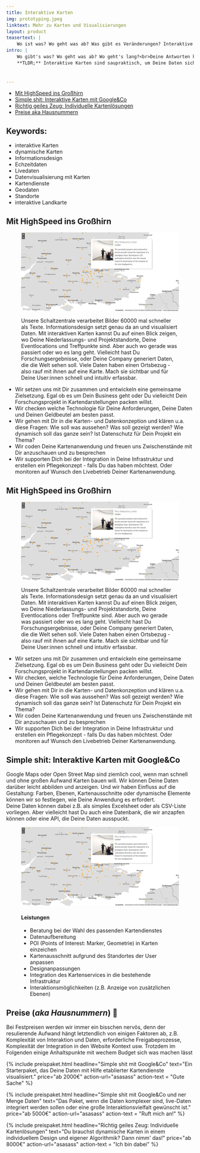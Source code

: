 ```yaml
---
title: Interaktive Karten
img: prototyping.jpeg
linktext: Mehr zu Karten und Visualisierungen
layout: product
teasertext: |
    Wo ist was? Wo geht was ab? Was gibt es Veränderungen? Interaktive Kartendarstellungen sind interessant und hilfreich und vorallem schnell und intuitiv erfassbar. Komplexe Daten und Sachverhalte werden über die Visualisierung greibar. Egal, ob Sie sich für eine flexible Darstellung von eigenem Kartenmaterial oder die Anreicherung von öffentlichen Karten mit Ihren unternehmens-spezifische Datenpunkte entscheiden: Wir helfen gerne Ihre Daten sicht- und erfahrbar zu machen.
intro: |
    Wo gibt's was? Wo geht was ab? Wo geht's lang?<br>Deine Antworten kannst Du in spaßbefreite Texte packen, in öde Listen oder nerdige Tabellen, gähn... oder Du schicktst Deine Daten als visuellen Candy mit HighSpeed in den Cortex Deiner User:innen.<br><br>
    **TLDR;** Interaktive Karten sind saupraktisch, um Deine Daten sichtbar zu machen. Wir helfen Dir dabei. CTA


---
```


<section id="topic-list">
    <ul class="toc">
        <li><a href="#mit-highspeed-ins-grosshirn">Mit HighSpeed ins Großhirn</a></li>
        <li><a href="#interaktive-karten">Simple shit: Interaktive Karten mit Google&Co</a></li>
        <li><a href="#individuelle-karten">Richtig geiles Zeug: Individuelle Kartenlösungen</a></li>
        <li><a href="#preise">Preise aka Hausnummern</a></li>
    </ul>
    <div class="keywordlist limited-box" data-box-width="m">
        <h2>Keywords:</h2>
        <ul>
            <li>interaktive Karten</li>
            <li>dynamische Karten</li>
            <li>Informationsdesign</li>
            <li>Echzeitdaten</li>
            <li>Livedaten </li>
            <li>Datenvisualisierung mit Karten</li>
            <li>Kartendienste</li>
            <li>Geodaten</li>
            <li>Standorte</li>
            <li>interaktive Landkarte</li>
        </ul>
    </div>
</section>
<section id="mit-highspeed-ins-grosshirn">
    <h2>Mit HighSpeed ins Großhirn</h2>
    <figure data-columns="2" class="smaltext">
        <img data-height="full" src="./images/erco-karten.jpg" alt="Interaktive und individuelle Karten">
        <figcaption>
            <div class="limited-box" data-box-width="m">
                <p>
                Unsere Schaltzentrale verarbeitet Bilder 60000 mal schneller als Texte. Informationsdesign setzt genau da an und visualisiert Daten. 
                Mit interaktiven Karten kannst Du auf einen Blick zeigen, wo Deine Niederlassungs- und Projektstandorte, Deine Eventlocations und Treffpunkte sind. Aber auch wo gerade was passiert oder wo es lang geht. Vielleicht hast Du Forschungsergebnisse, oder Deine Company generiert Daten, die die Welt sehen soll. Viele Daten haben einen Ortsbezug - also rauf mit ihnen auf eine Karte. Mach sie sichtbar und für Deine User:innen schnell und intuitiv erfassbar.
                </p>
            </div>
        </figcaption>
    </figure>
    <ul class="steps smalltext" data-box-width="l">
        <li>Wir setzen uns mit Dir zusammen und entwickeln eine gemeinsame Zielsetzung. Egal ob es um Dein Business geht oder Du vielleicht Dein Forschungsprojekt in Kartendarstellungen packen willst.</li>
        <li>Wir checken welche Technologie für Deine Anforderungen, Deine Daten und Deinen Geldbeutel am besten passt.</li>
        <li>Wir gehen mit Dir in die Karten- und Datenkonzeption und klären u.a. diese Fragen: Wie soll was aussehen? Was soll gezeigt werden? Wie dynamisch soll das ganze sein? Ist Datenschutz für Dein Projekt ein Thema?</li>
        <li>Wir coden Deine Kartenanwendung und freuen uns Zwischenstände mit Dir anzuschauen und zu besprechen</li>
        <li>Wir supporten Dich  bei der Integration in Deine Infrastruktur und erstellen ein Pflegekonzept - falls Du das haben möchtest. Oder  monitoren auf Wunsch den Livebetrieb Deiner Kartenanwendung.</li>
    </ul>
</section>

<section id="paragraph_1">

<h2>Mit HighSpeed ins Großhirn</h2>

<figure data-columns="2" class="smaltext">
    <img data-height="full" src="./images/erco-karten.jpg" alt="Interaktive und individuelle Karten">
    <figcaption>
        <div class="limited-box" data-box-width="m">
            <p>
            Unsere Schaltzentrale verarbeitet Bilder 60000 mal schneller als Texte. Informationsdesign setzt genau da an und visualisiert Daten. 
            Mit interaktiven Karten kannst Du auf einen Blick zeigen, wo Deine Niederlassungs- und Projektstandorte, Deine Eventlocations oder Treffpunkte sind. Aber auch wo gerade was passiert oder wo es lang geht. Vielleicht hast Du Forschungsergebnisse, oder Deine Company generiert Daten, die die Welt sehen soll. Viele Daten haben einen Ortsbezug - also rauf mit ihnen auf eine Karte. Mach sie sichtbar und für Deine User:innen schnell und intuitiv erfassbar.
            </p>
        </div>
    </figcaption>
</figure>

<ul class="steps smalltext" data-box-width="l">
<li>Wir setzen uns mit Dir zusammen und entwickeln eine gemeinsame Zielsetzung. Egal ob es um Dein Business geht oder Du vielleicht Dein Forschungsprojekt in Kartendarstellungen packen willst.</li>
<li>Wir checken, welche Technologie für Deine Anforderungen, Deine Daten und Deinen Geldbeutel am besten passt.</li>
<li>Wir gehen mit Dir in die Karten- und Datenkonzeption und klären u.a. diese Fragen: Wie soll was aussehen? Was soll gezeigt werden? Wie dynamisch soll das ganze sein? Ist Datenschutz für Dein Projekt ein Thema?</li>
<li>Wir coden Deine Kartenanwendung und freuen uns Zwischenstände mit Dir anzuschauen und zu besprechen</li>
<li>Wir supporten Dich  bei der Integration in Deine Infrastruktur und erstellen ein Pflegekonzept - falls Du das haben möchtest. Oder  monitoren auf Wunsch den Livebetrieb Deiner Kartenanwendung.</li>

</ul>

</section>

<section id="paragraph_2">

<h2>Simple shit: Interaktive Karten mit Google&Co</h2>

<div class="limited-box" data-box-width="m">
<p>
Google Maps oder Open Street Map sind ziemlich cool, wenn man schnell und ohne großen Aufwand Karten bauen will.
Wir können Deine Daten darüber leicht abbilden und anzeigen. Und wir haben Einfluss auf die Gestaltung: Farben, Ebenen,
Kartenausschnitte oder dynamische Elemente können wir so festlegen, wie Deine Anwendung es erfordert.<br>
Deine Daten können dabei z.B. als simples Excelsheet oder als CSV-Liste vorliegen. Aber vielleicht hast Du auch eine Datenbank, die wir anzapfen können oder eine API, die Deine Daten ausspuckt.
</p>
</div>

<figure data-columns="2" class="smalltext">
    <img src="./images/erco-karten.jpg" alt="Interaktive und individuelle Karten">
    <figcaption>
        <h4>Leistungen</h4>
        <ul>
            <li>Beratung bei der Wahl des passenden Kartendienstes</li>
            <li>Datenaufbereitung</li>
            <li>POI (Points of Interest: Marker, Geometrie) in Karten einzeichen</li>
            <li>Kartenausschnitt aufgrund des Standortes der User anpassen</li>
            <li>Designanpassungen</li>
            <li>Integration des Kartenservices in die bestehende Infrastruktur</li>
            <li>Interaktionsmöglichkeiten (z.B. Anzeige von zusätzlichen Ebenen)</li>
        </ul>
    </figcaption>
</figure>

</section>

<section class="is-light" id="preise">
    <h2>Preise (<i>aka Hausnummern</i>)  👻</h2>
    <p class="limited-box" data-box-width="m">Bei Festpreisen werden wir immer ein bisschen nervös, denn der resulierende Aufwand hängt letztendlich von einigen Faktoren ab, z.B. Komplexität von Interaktion und Daten, erforderliche Freigabeprozesse, Komplexität der Integration in den Website Kontext usw. Trotzdem im Folgenden einige Anhaltspunkte mit wechem Budget sich was machen lässt</p>
    <div class="grid limited-box" data-box-width="xl" data-col-width="xs" data-col-gap="s">

{% include preispaket.html 
    headline="Simple shit mit Google&Co" 
    text="Ein Starterpaket, das Deine Daten mit Hilfe etablierter Kartendienste visualisiert."
    price="ab 2000€"
    action-url="asasass" 
    action-text = "Gute Sache" %}

{% include preispaket.html 
    headline="Simple shit mit Google&Co und ner Menge Daten" 
    text="Das Paket, wenn die Daten komplexer sind, live-Daten integriert werden sollen oder eine große Interaktionsvielfalt gewünscht ist."
    price="ab 5000€"
    action-url="asasass" 
    action-text = "Ruft mich an!" %}

{% include preispaket.html 
    headline="Richtig geiles Zeug: Individuelle Kartenlösungen" 
    text="Du brauchst dynamische Karten in einem individuellem Design und eigener Algorithmik? Dann nimm' das!"
    price="ab 8000€"
    action-url="asasass" 
    action-text = "Ich bin dabei" %}
    </div>
</section>
